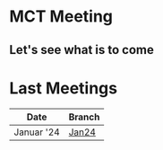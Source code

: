 # MCT Meeting
## Let's see what is to come

# Last Meetings
|Date|Branch|
|--|--|
|Januar '24|[Jan24](https://github.com/Styx665/MCTMeeting/tree/Jan-24)